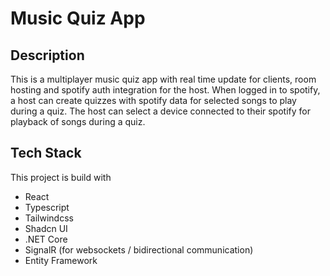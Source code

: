 # Music Quiz App

## Description
This is a multiplayer music quiz app with real time update for clients, room hosting and spotify auth integration for the host. 
When logged in to spotify, a host can create quizzes with spotify data for selected songs to play during a quiz. The host can select a device connected to their spotify for playback of songs during a quiz. 

## Tech Stack
This project is build with
- React
- Typescript
- Tailwindcss
- Shadcn UI
- .NET Core
- SignalR (for websockets / bidirectional communication)
- Entity Framework
